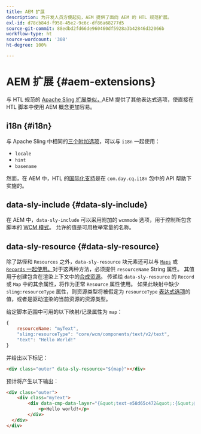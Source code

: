 ```yaml
---
title: AEM 扩展
description: 为开发人员方便起见，AEM 提供了面向 AEM 的 HTL 规范扩展。
exl-id: d78cb84d-f958-45e2-9c6c-df86a68277d5
source-git-commit: 88edbd2fd66de960460df5928a3b42846d32066b
workflow-type: ht
source-wordcount: '308'
ht-degree: 100%

---
```


# AEM 扩展 {#aem-extensions}

与 HTL 规范的 [Apache Sling 扩展类似，](https://sling.apache.org/documentation/bundles/scripting/scripting-htl.html#extensions-of-the-htl-specification-1)AEM 提供了其他表达式选项，使直接在 HTL 脚本中使用 AEM 概念更加容易。

## i18n {#i18n}

与 Apache Sling 中相同的[三个附加选项](https://sling.apache.org/documentation/bundles/scripting/scripting-htl.html#i18n)，可以与 `i18n` 一起使用：

* `locale`
* `hint`
* `basename`

然而，在 AEM 中，HTL 的[国际化支持](https://experienceleague.adobe.com/docs/experience-manager-65/developing/components/internationalization/i18n-dev.html)是在 `com.day.cq.i18n` 包中的 API 帮助下实施的。

## data-sly-include {#data-sly-include}

在 AEM 中，`data-sly-include` 可以采用附加的 `wcmmode` 选项，用于控制所包含脚本的 [WCM 模式](https://developer.adobe.com/experience-manager/reference-materials/cloud-service/javadoc/com/day/cq/wcm/api/WCMMode.html)。 允许的值是可用枚举常量的名称。

## data-sly-resource {#data-sly-resource}

除了路径和 `Resources` 之外，`data-sly-resource` 块元素还可以与 [`Maps`](https://docs.oracle.com/en/java/javase/11/docs/api/java.base/java/util/Map.html) 或 [`Records` 一起使用。](https://github.com/apache/sling-org-apache-sling-scripting-sightly-runtime/blob/master/src/main/java/org/apache/sling/scripting/sightly/Record.java)对于这两种方法，必须提供 `resourceName` String 属性。 其值用于创建包含在渲染上下文中的[合成资源](https://www.javadoc.io/doc/org.apache.sling/org.apache.sling.api/latest/org/apache/sling/api/resource/SyntheticResource.html)。 传递给 `data-sly-resource` 的 `Record` 或 `Map` 中的其余属性，将作为正常 `Resource` 属性使用。 如果此映射中缺少 `sling:resourceType` 属性，则资源类型将被假定为 `resourceType` [表达式选项](https://github.com/adobe/htl-spec/blob/1.4/SPECIFICATION.md#229-resource)的值，或者是驱动渲染的当前资源的资源类型。

给定脚本范围中可用的以下映射/记录属性为 `map`：

```javascript
{
    resourceName: "myText",
    "sling:resourceType": "core/wcm/components/text/v2/text",
    "text": "Hello World!"
}
```

并给出以下标记：

```html
<div class="outer" data-sly-resource="${map}"></div>
```

预计将产生以下输出：

```html
<div class="outer">
    <div class="myText">
        <div data-cmp-data-layer="{&quot;text-e58d65c472&quot;:{&quot;@type&quot;:&quot;core/wcm/components/text/v2/text&quot;,&quot;xdm:text&quot;:&quot;<p>Hello world!</p>&quot;}}" id="text-e58d65c472" class="cmp-text">
            <p>Hello world!</p>
        </div>
  </div>
</div>
```

